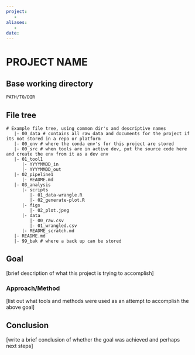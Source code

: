 ```yaml
---
project:
   - 
aliases: 
   - 
date: 
---
```


# PROJECT NAME
## Base working directory
`PATH/TO/DIR`

## File tree

```
# Example file tree, using common dir's and descriptive names
   |- 00_data # contains all raw data and documents for the project if its not stored in a repo or platform
   |- 00_env # where the conda env's for this project are stored
   |- 00_src # when tools are in active dev, put the source code here and create the env from it as a dev env
   |- 01_tool1
      |- YYYYMMDD_in
      |- YYYYMMDD_out
   |- 02_pipeline1
      |- README.md
   |- 03_analysis
      |- scripts
         |- 01_data-wrangle.R
         |- 02_generate-plot.R
      |- figs
         |- 02_plot.jpeg
      |- data
         |- 00_raw.csv
         |- 01_wrangled.csv
      |- README_scratch.md
   |- README.md
   |- 99_bak # where a back up can be stored
```

## Goal
[brief description of what this project is trying to accomplish]

### Approach/Method
[list out what tools and methods were used as an attempt to accomplish the above goal]

## Conclusion
[write a brief conclusion of whether the goal was achieved and perhaps next steps]
